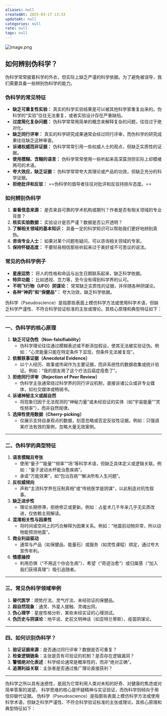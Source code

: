 ```yaml
---
aliases: null
createdAt: 2025-03-17 13:33
updateAt: null
categories: null
rate: null
tags: null
---
```

![image.png](https://cdn.jsdelivr.net/gh/duanbiao2000/BlogGallery@main/picture/202503171347979.png)

## 如何辨别伪科学？
伪科学常常披着科学的外衣，但实际上缺乏严谨的科学依据。为了避免被误导，我们需要具备一些辨别伪科学的能力。
### 伪科学的常见特征
- **缺乏可重复性实验：** 真实的科学实验结果是可以被其他科学家重复出来的。伪科学的“实验”往往无法重复，或者实验设计存在严重缺陷。
- **过度简化复杂问题：** 伪科学常常用简单的概念来解释复杂的问题，往往过于绝对化。
- **缺乏同行评审：** 真实的科学研究成果通常会经过同行评审，而伪科学的研究成果往往缺乏这种审查。
- **诉诸权威而非证据：** 伪科学常常引用一些权威人士的观点，但缺乏实质性的证据。
- **使用模糊、含糊的语言：** 伪科学常常使用一些听起来高深莫测但实际上却模棱两可的术语。
- **夸大效应，缺乏证据：** 伪科学常常夸大其理论或产品的功效，但缺乏充分的科学证据。
- **拒绝批评和反驳：** ==伪科学的倡导者往往对批评和反驳持排斥态度。==
### 如何辨别伪科学
1. **查看信息来源：** 是否来自可靠的学术机构或期刊？作者是否有相关领域的专业背景？
2. **核实实验数据：** 实验设计是否严谨？数据是否公开透明？
3. **了解相关领域的基本知识：** 具备一定的科学知识可以帮助我们更好地辨别真伪。
4. **咨询专业人士：** 如果对某个问题有疑问，可以咨询相关领域的专家。
5. **保持怀疑态度：** 不要轻易相信那些听起来过于美好或不可思议的说法。
### 常见的伪科学例子
- **星座运势：** 将人的性格和命运与出生日期联系起来，缺乏科学依据。
- **特异功能：** 比如透视、念力等，至今没有得到科学界的认可。
- **不明飞行物（UFO）阴谋论：** 常常缺乏实质性的证据，并伴随各种阴谋论。
- **各种“神药”和“保健品”：** 夸大功效，缺乏科学依据。
<!--SR:!2025-03-21,3,250-->



伪科学（Pseudoscience）是指那些表面上模仿科学方法或使用科学术语，但缺乏科学严谨性、不符合科学验证标准的主张或理论。其核心原理和典型特征如下：

---
### **一、伪科学的核心原理**
1. **缺乏可证伪性（Non-falsifiability）**  
   - 伪科学理论往往通过模糊表述或不断添加假设，使其无法被实验证伪。例如：“心灵能量只能在特定条件下显现，但条件无法被复现”。
2. **依赖轶事证据（Anecdotal Evidence）**  
   - 以个人经历、故事或传闻作为主要证据，而非系统性的数据收集或统计验证。例如：“我的朋友用了这个疗法后癌症痊愈了”。
3. **拒绝同行评审（Rejection of Peer Review）**  
   - 伪科学主张通常绕过科学界的同行评议机制，直接诉诸公众或非专业媒体，如社交媒体或畅销书。
4. **诉诸神秘主义或超自然**  
   - 将现象归因于无法观测的“神秘力量”或未经验证的实体（如“宇宙能量”“灵性频率”），而非自然规律。
5. **选择性使用数据（Cherry-picking）**  
   - 仅展示支持自身观点的数据，刻意忽略或否定反驳性证据。例如：只强调某疗法有效的案例，忽略大量无效案例。
---
### **二、伪科学的典型特征**
1. **语言模糊且夸张**  
   - 使用“量子”“能量”“频率”“场”等科学术语，但缺乏具体定义或逻辑关联。例如：“量子波动水杯能治愈疾病”。  
   - 承诺“万能效果”，如“包治百病”“解决所有人生问题”。
2. **反权威倾向**  
   - 声称“主流科学界在压制真相”或“传统医学是阴谋”，以此制造对抗性叙事。
3. **缺乏进步性**  
   - 理论长期停滞，拒绝修正或更新。例如：占星术几千年来几乎无实质改进，仅依赖主观解读。
4. **混淆相关性与因果性**  
   - 将时间或空间上的巧合解释为因果关系。例如：“地震前动物异常，所以动物能预测地震”。
5. **商业利益驱动**  
   - 通常与产品（如保健品、能量石）或服务（如灵性课程）绑定，通过夸大宣传牟利。
6. **情感操控**  
   - 利用恐惧（“不用这个你会生病”）、希望（“奇迹治愈”）或归属感（“加入我们获得真理”）吸引追随者。
---
### **三、常见伪科学领域举例**
1. **替代医学**：顺势疗法、灵气疗法、未经验证的保健品。  
2. **超自然现象**：通灵、外星人接触、灵魂出窍。  
3. **伪心理学**：星座性格分析、某些未经实证的心理测试。  
4. **伪历史与阴谋论**：地平说、史前文明神话（如亚特兰蒂斯）、疫苗阴谋论。
---
### **四、如何识别伪科学？**
1. **验证证据来源**：是否通过同行评审？数据是否可重复？  
2. **检查逻辑链条**：主张是否有可验证的机制？是否存在逻辑漏洞？  
3. **警惕绝对化表述**：科学结论通常是概率性的，而非“绝对正确”。  
4. **追溯利益关联**：主张者是否通过推广理论直接获利？
---

伪科学之所以具有迷惑性，是因为它常利用人类对未知的好奇、对健康的焦虑或对简单答案的渴望。
科学思维的核心是怀疑精神与实证验证，而伪科学则倾向于用信仰替代证据。
伪科学（Pseudoscience）是指那些表面上模仿科学方法或使用科学术语，但缺乏科学严谨性、不符合科学验证标准的主张或理论。其核心原理和典型特征如下：
